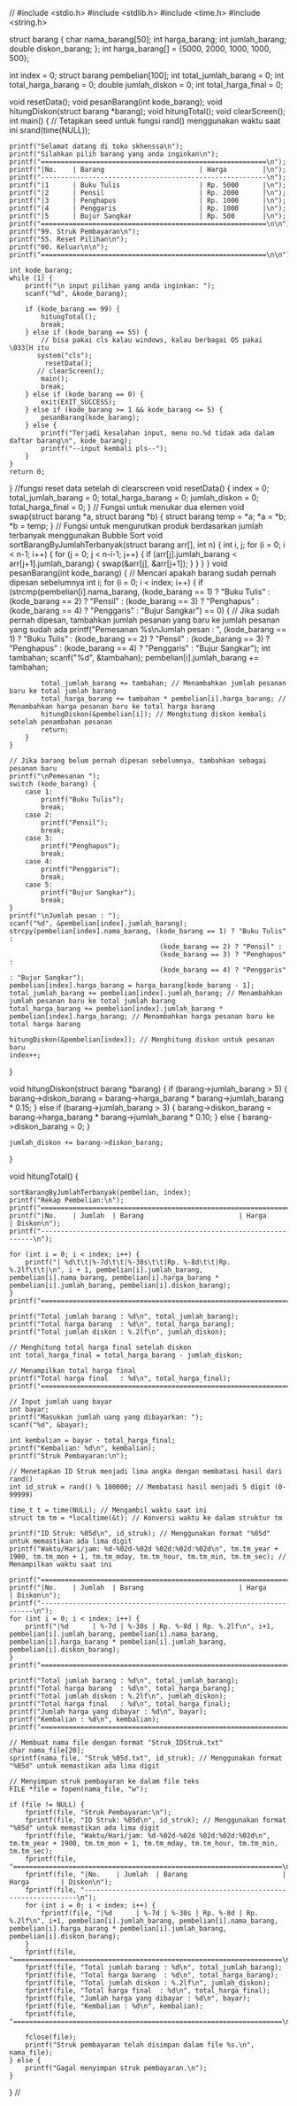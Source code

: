 
//
#include <stdio.h>
#include <stdlib.h>
#include <time.h>
#include <string.h>

struct barang
{
    char nama_barang[50];
    int harga_barang;
    int jumlah_barang;
    double diskon_barang;
};
int harga_barang[] = {5000, 2000, 1000, 1000, 500};

int index = 0;
struct barang pembelian[100];
int total_jumlah_barang = 0;
int total_harga_barang = 0;
double jumlah_diskon = 0;
int total_harga_final = 0;

void resetData();
void pesanBarang(int kode_barang);
void hitungDiskon(struct barang *barang);
void hitungTotal();
void clearScreen();
int main()
{
    // Tetapkan seed untuk fungsi rand() menggunakan waktu saat ini
    srand(time(NULL));

    printf("Selamat datang di toko skhenssa\n");
    printf("Silahkan pilih barang yang anda inginkan\n");
    printf("=========================================================\n");
    printf("|No.    | Barang                        | Harga         |\n");
    printf("---------------------------------------------------------\n");
    printf("|1      | Buku Tulis                    | Rp. 5000      |\n");
    printf("|2      | Pensil                        | Rp. 2000      |\n");
    printf("|3      | Penghapus                     | Rp. 1000      |\n");
    printf("|4      | Penggaris                     | Rp. 1000      |\n");
    printf("|5      | Bujur Sangkar                 | Rp. 500       |\n");
    printf("=========================================================\n\n");
    printf("99. Struk Pembayaran\n");
    printf("55. Reset Pilihan\n");
    printf("00. Keluar\n\n");
    printf("=========================================================\n\n");

    int kode_barang;
    while (1) {
        printf("\n input pilihan yang anda inginkan: ");
        scanf("%d", &kode_barang);

        if (kode_barang == 99) {
            hitungTotal();
            break;
        } else if (kode_barang == 55) {
            // bisa pakai cls kalau windows, kalau berbagai OS pakai \033[H itu
           system("cls");
             resetData();
           // clearScreen();
            main();
            break;
        } else if (kode_barang == 0) {
            exit(EXIT_SUCCESS);
        } else if (kode_barang >= 1 && kode_barang <= 5) {
            pesanBarang(kode_barang);
        } else {
            printf("Terjadi kesalahan input, menu no.%d tidak ada dalam daftar barang\n", kode_barang);
            printf("--input kembali pls--");
        }
    }
    return 0;
}
//fungsi reset data setelah di clearscreen
void resetData() {
    index = 0;
    total_jumlah_barang = 0;
    total_harga_barang = 0;
    jumlah_diskon = 0;
    total_harga_final = 0;
}
// Fungsi untuk menukar dua elemen
void swap(struct barang *a, struct barang *b) {
    struct barang temp = *a;
    *a = *b;
    *b = temp;
}
// Fungsi untuk mengurutkan produk berdasarkan jumlah terbanyak menggunakan Bubble Sort
void sortBarangByJumlahTerbanyak(struct barang arr[], int n) {
    int i, j;
    for (i = 0; i < n-1; i++) {
        for (j = 0; j < n-i-1; j++) {
            if (arr[j].jumlah_barang < arr[j+1].jumlah_barang) {
                swap(&arr[j], &arr[j+1]);
            }
        }
    }
}
void pesanBarang(int kode_barang) {
    // Mencari apakah barang sudah pernah dipesan sebelumnya
    int i;
    for (i = 0; i < index; i++) {
        if (strcmp(pembelian[i].nama_barang, (kode_barang == 1) ? "Buku Tulis" :
                                                (kode_barang == 2) ? "Pensil" :
                                                (kode_barang == 3) ? "Penghapus" :
                                                (kode_barang == 4) ? "Penggaris" : "Bujur Sangkar") == 0) {
            // Jika sudah pernah dipesan, tambahkan jumlah pesanan yang baru ke jumlah pesanan yang sudah ada
            printf("Pemesanan %s\nJumlah pesan : ", (kode_barang == 1) ? "Buku Tulis" :
                                                       (kode_barang == 2) ? "Pensil" :
                                                       (kode_barang == 3) ? "Penghapus" :
                                                       (kode_barang == 4) ? "Penggaris" : "Bujur Sangkar");
            int tambahan;
            scanf("%d", &tambahan);
            pembelian[i].jumlah_barang += tambahan;

            total_jumlah_barang += tambahan; // Menambahkan jumlah pesanan baru ke total jumlah barang
            total_harga_barang += tambahan * pembelian[i].harga_barang; // Menambahkan harga pesanan baru ke total harga barang
            hitungDiskon(&pembelian[i]); // Menghitung diskon kembali setelah penambahan pesanan
            return;
        }
    }

    // Jika barang belum pernah dipesan sebelumnya, tambahkan sebagai pesanan baru
    printf("\nPemesanan ");
    switch (kode_barang) {
        case 1:
            printf("Buku Tulis");
            break;
        case 2:
            printf("Pensil");
            break;
        case 3:
            printf("Penghapus");
            break;
        case 4:
            printf("Penggaris");
            break;
        case 5:
            printf("Bujur Sangkar");
            break;
    }
    printf("\nJumlah pesan : ");
    scanf("%d", &pembelian[index].jumlah_barang);
    strcpy(pembelian[index].nama_barang, (kode_barang == 1) ? "Buku Tulis" :
                                          (kode_barang == 2) ? "Pensil" :
                                          (kode_barang == 3) ? "Penghapus" :
                                          (kode_barang == 4) ? "Penggaris" : "Bujur Sangkar");
    pembelian[index].harga_barang = harga_barang[kode_barang - 1];
    total_jumlah_barang += pembelian[index].jumlah_barang; // Menambahkan jumlah pesanan baru ke total jumlah barang
    total_harga_barang += pembelian[index].jumlah_barang * pembelian[index].harga_barang; // Menambahkan harga pesanan baru ke total harga barang

    hitungDiskon(&pembelian[index]); // Menghitung diskon untuk pesanan baru
    index++;
}


void hitungDiskon(struct barang *barang) {
    if (barang->jumlah_barang > 5) {
        barang->diskon_barang = barang->harga_barang * barang->jumlah_barang * 0.15;
    } else if (barang->jumlah_barang > 3) {
        barang->diskon_barang = barang->harga_barang * barang->jumlah_barang * 0.10;
    } else {
        barang->diskon_barang = 0;
    }

    jumlah_diskon += barang->diskon_barang;
}

void hitungTotal() {

    sortBarangByJumlahTerbanyak(pembelian, index);
    printf("Rekap Pembelian:\n");
    printf("====================================================================\n");
    printf("|No.    | Jumlah  | Barang                        | Harga        | Diskon\n");
    printf("--------------------------------------------------------------------\n");

    for (int i = 0; i < index; i++) {
        printf("| %d\t\t|%-7d\t\t|%-30s\t\t|Rp. %-8d\t\t|Rp. %.2lf\t\t|\n", i + 1, pembelian[i].jumlah_barang, pembelian[i].nama_barang, pembelian[i].harga_barang * pembelian[i].jumlah_barang, pembelian[i].diskon_barang);
    }
    printf("====================================================================\n\n");

    printf("Total jumlah barang : %d\n", total_jumlah_barang);
    printf("Total harga barang  : %d\n", total_harga_barang);
    printf("Total jumlah diskon : %.2lf\n", jumlah_diskon);

    // Menghitung total harga final setelah diskon
    int total_harga_final = total_harga_barang - jumlah_diskon;

    // Menampilkan total harga final
    printf("Total harga final   : %d\n", total_harga_final);
    printf("====================================================================\n\n");

    // Input jumlah uang bayar
    int bayar;
    printf("Masukkan jumlah uang yang dibayarkan: ");
    scanf("%d", &bayar);

    int kembalian = bayar - total_harga_final;
    printf("Kembalian: %d\n", kembalian);
    printf("Struk Pembayaran:\n");

    // Menetapkan ID Struk menjadi lima angka dengan membatasi hasil dari rand()
    int id_struk = rand() % 100000; // Membatasi hasil menjadi 5 digit (0-99999)

    time_t t = time(NULL); // Mengambil waktu saat ini
    struct tm tm = *localtime(&t); // Konversi waktu ke dalam struktur tm

    printf("ID Struk: %05d\n", id_struk); // Menggunakan format "%05d" untuk memastikan ada lima digit
    printf("Waktu/Hari/jam: %d-%02d-%02d %02d:%02d:%02d\n", tm.tm_year + 1900, tm.tm_mon + 1, tm.tm_mday, tm.tm_hour, tm.tm_min, tm.tm_sec); // Menampilkan waktu saat ini

    printf("====================================================================\n");
    printf("|No.    | Jumlah  | Barang                        | Harga        | Diskon\n");
    printf("--------------------------------------------------------------------\n");
    for (int i = 0; i < index; i++) {
        printf("|%d      | %-7d | %-30s | Rp. %-8d | Rp. %.2lf\n", i+1, pembelian[i].jumlah_barang, pembelian[i].nama_barang, pembelian[i].harga_barang * pembelian[i].jumlah_barang, pembelian[i].diskon_barang);
    }
    printf("====================================================================\n\n");

    printf("Total jumlah barang : %d\n", total_jumlah_barang);
    printf("Total harga barang  : %d\n", total_harga_barang);
    printf("Total jumlah diskon : %.2lf\n", jumlah_diskon);
    printf("Total harga final   : %d\n", total_harga_final);
    printf("Jumlah harga yang dibayar : %d\n", bayar);
    printf("Kembalian : %d\n", kembalian);
    printf("====================================================================\n\n");

    // Membuat nama file dengan format "Struk_IDStruk.txt"
    char nama_file[20];
    sprintf(nama_file, "Struk_%05d.txt", id_struk); // Menggunakan format "%05d" untuk memastikan ada lima digit

    // Menyimpan struk pembayaran ke dalam file teks
    FILE *file = fopen(nama_file, "w");

    if (file != NULL) {
        fprintf(file, "Struk Pembayaran:\n");
        fprintf(file, "ID Struk: %05d\n", id_struk); // Menggunakan format "%05d" untuk memastikan ada lima digit
        fprintf(file, "Waktu/Hari/jam: %d-%02d-%02d %02d:%02d:%02d\n", tm.tm_year + 1900, tm.tm_mon + 1, tm.tm_mday, tm.tm_hour, tm.tm_min, tm.tm_sec);
        fprintf(file, "====================================================================\n");
        fprintf(file, "|No.    | Jumlah  | Barang                        | Harga        | Diskon\n");
        fprintf(file, "--------------------------------------------------------------------\n");
        for (int i = 0; i < index; i++) {
            fprintf(file, "|%d      | %-7d | %-30s | Rp. %-8d | Rp. %.2lf\n", i+1, pembelian[i].jumlah_barang, pembelian[i].nama_barang, pembelian[i].harga_barang * pembelian[i].jumlah_barang, pembelian[i].diskon_barang);
        }
        fprintf(file, "====================================================================\n\n");
        fprintf(file, "Total jumlah barang : %d\n", total_jumlah_barang);
        fprintf(file, "Total harga barang  : %d\n", total_harga_barang);
        fprintf(file, "Total jumlah diskon : %.2lf\n", jumlah_diskon);
        fprintf(file, "Total harga final  : %d\n", total_harga_final);
        fprintf(file, "Jumlah harga yang dibayar : %d\n", bayar);
        fprintf(file, "Kembalian : %d\n", kembalian);
        fprintf(file, "====================================================================\n\n");

        fclose(file);
        printf("Struk pembayaran telah disimpan dalam file %s.\n", nama_file);
    } else {
        printf("Gagal menyimpan struk pembayaran.\n");
    }
}
//
